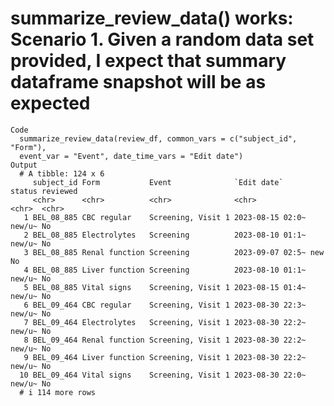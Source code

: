 # summarize_review_data() works: Scenario 1. Given a random data set provided, I expect that summary dataframe snapshot will be as expected

    Code
      summarize_review_data(review_df, common_vars = c("subject_id", "Form"),
      event_var = "Event", date_time_vars = "Edit date")
    Output
      # A tibble: 124 x 6
         subject_id Form           Event              `Edit date`      status reviewed
         <chr>      <chr>          <chr>              <chr>            <chr>  <chr>   
       1 BEL_08_885 CBC regular    Screening, Visit 1 2023-08-15 02:0~ new/u~ No      
       2 BEL_08_885 Electrolytes   Screening          2023-08-10 01:1~ new/u~ No      
       3 BEL_08_885 Renal function Screening          2023-09-07 02:5~ new    No      
       4 BEL_08_885 Liver function Screening          2023-08-10 01:1~ new/u~ No      
       5 BEL_08_885 Vital signs    Screening, Visit 1 2023-08-15 01:4~ new/u~ No      
       6 BEL_09_464 CBC regular    Screening, Visit 1 2023-08-30 22:3~ new/u~ No      
       7 BEL_09_464 Electrolytes   Screening, Visit 1 2023-08-30 22:2~ new/u~ No      
       8 BEL_09_464 Renal function Screening, Visit 1 2023-08-30 22:2~ new/u~ No      
       9 BEL_09_464 Liver function Screening, Visit 1 2023-08-30 22:2~ new/u~ No      
      10 BEL_09_464 Vital signs    Screening, Visit 1 2023-08-30 22:0~ new/u~ No      
      # i 114 more rows

